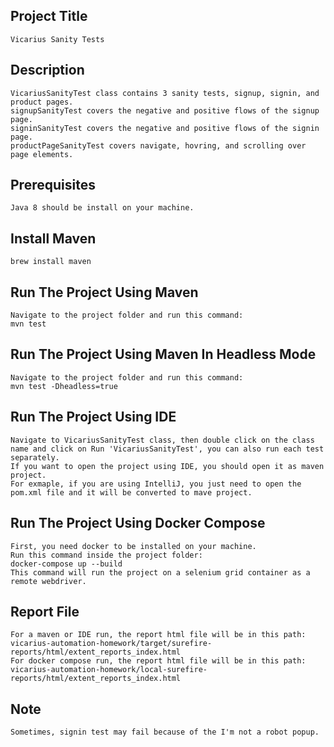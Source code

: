 ## Project Title
    Vicarius Sanity Tests

## Description
    VicariusSanityTest class contains 3 sanity tests, signup, signin, and product pages.
    signupSanityTest covers the negative and positive flows of the signup page.
    signinSanityTest covers the negative and positive flows of the signin page.
    productPageSanityTest covers navigate, hovring, and scrolling over page elements.

## Prerequisites
    Java 8 should be install on your machine.

## Install Maven
    brew install maven

## Run The Project Using Maven
    Navigate to the project folder and run this command:
    mvn test

## Run The Project Using Maven In Headless Mode
    Navigate to the project folder and run this command:
    mvn test -Dheadless=true

## Run The Project Using IDE
    Navigate to VicariusSanityTest class, then double click on the class name and click on Run 'VicariusSanityTest', you can also run each test separately.
    If you want to open the project using IDE, you should open it as maven project.
    For exmaple, if you are using IntelliJ, you just need to open the pom.xml file and it will be converted to mave project.

## Run The Project Using Docker Compose
    First, you need docker to be installed on your machine.
    Run this command inside the project folder:
    docker-compose up --build
    This command will run the project on a selenium grid container as a remote webdriver.

## Report File
    For a maven or IDE run, the report html file will be in this path: vicarius-automation-homework/target/surefire-reports/html/extent_reports_index.html
    For docker compose run, the report html file will be in this path: vicarius-automation-homework/local-surefire-reports/html/extent_reports_index.html

## Note
    Sometimes, signin test may fail because of the I'm not a robot popup.
